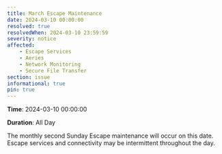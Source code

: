 ```yaml
---
title: March Escape Maintenance 
date: 2024-03-10 00:00:00
resolved: true
resolvedWhen: 2024-03-10 23:59:59
severity: notice
affected:
    - Escape Services
    - Aeries
    - Network Monitoring
    - Secure File Transfer
section: issue
informational: true
pin: true
---
```


**Time**: 2024-03-10 00:00:00

**Duration**: All Day

The monthly second Sunday Escape maintenance will occur on this date. Escape services and connectivity may be intermittent throughout the day.
